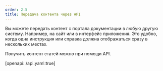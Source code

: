 ```yaml
---
order: 2.5
title: Передача контента через API
---
```


Вы можете передать контент с портала документации в любую другую систему. Например, на сайт или в интерфейс приложения. Это удобно, когда одна инструкция или справка должна отображаться сразу в нескольких местах.

Получить контент статей можно при помощи API.

[openapi:./api.yaml:true]